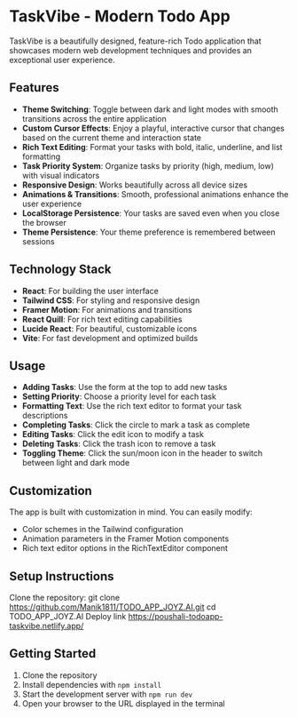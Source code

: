 # TaskVibe - Modern Todo App

TaskVibe is a beautifully designed, feature-rich Todo application that showcases modern web development techniques and provides an exceptional user experience.

## Features

- **Theme Switching**: Toggle between dark and light modes with smooth transitions across the entire application
- **Custom Cursor Effects**: Enjoy a playful, interactive cursor that changes based on the current theme and interaction state
- **Rich Text Editing**: Format your tasks with bold, italic, underline, and list formatting
- **Task Priority System**: Organize tasks by priority (high, medium, low) with visual indicators
- **Responsive Design**: Works beautifully across all device sizes
- **Animations & Transitions**: Smooth, professional animations enhance the user experience
- **LocalStorage Persistence**: Your tasks are saved even when you close the browser
- **Theme Persistence**: Your theme preference is remembered between sessions

## Technology Stack

- **React**: For building the user interface
- **Tailwind CSS**: For styling and responsive design
- **Framer Motion**: For animations and transitions
- **React Quill**: For rich text editing capabilities
- **Lucide React**: For beautiful, customizable icons
- **Vite**: For fast development and optimized builds


## Usage

- **Adding Tasks**: Use the form at the top to add new tasks
- **Setting Priority**: Choose a priority level for each task
- **Formatting Text**: Use the rich text editor to format your task descriptions
- **Completing Tasks**: Click the circle to mark a task as complete
- **Editing Tasks**: Click the edit icon to modify a task
- **Deleting Tasks**: Click the trash icon to remove a task
- **Toggling Theme**: Click the sun/moon icon in the header to switch between light and dark mode

## Customization

The app is built with customization in mind. You can easily modify:

- Color schemes in the Tailwind configuration
- Animation parameters in the Framer Motion components
- Rich text editor options in the RichTextEditor component

## Setup Instructions

Clone the repository:
git clone https://github.com/Manik1811/TODO_APP_JOYZ.AI.git
cd TODO_APP_JOYZ.AI
Deploy link
https://poushali-todoapp-taskvibe.netlify.app/

## Getting Started

1. Clone the repository
2. Install dependencies with `npm install`
3. Start the development server with `npm run dev`
4. Open your browser to the URL displayed in the terminal

